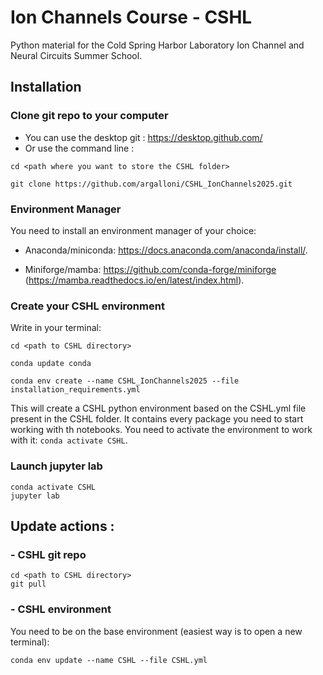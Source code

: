 # Ion Channels Course - CSHL
Python material for the Cold Spring Harbor Laboratory Ion Channel and Neural Circuits Summer School. 
## Installation
### Clone git repo to your computer
- You can use the desktop git : https://desktop.github.com/
- Or use the command line : 
```
cd <path where you want to store the CSHL folder>
```
```
git clone https://github.com/argalloni/CSHL_IonChannels2025.git
```
### Environment Manager
You need to install an environment manager of your choice:
- Anaconda/miniconda: https://docs.anaconda.com/anaconda/install/.

- Miniforge/mamba: https://github.com/conda-forge/miniforge (https://mamba.readthedocs.io/en/latest/index.html).

### Create your CSHL environment
 Write in your terminal:
```
cd <path to CSHL directory>
```
```
conda update conda
```
```
conda env create --name CSHL_IonChannels2025 --file installation_requirements.yml
```
This will create a CSHL python environment based on the CSHL.yml file present in the CSHL folder. It contains every package you need to start working with th notebooks. You need to activate the environment to work with it: `conda activate CSHL`.

### Launch jupyter lab
```
conda activate CSHL
jupyter lab
```
## Update actions : 
### - CSHL git repo
```
cd <path to CSHL directory>
git pull
```

### - CSHL environment
You need to be on the base environment (easiest way is to open a new terminal): 
```
conda env update --name CSHL --file CSHL.yml
```
